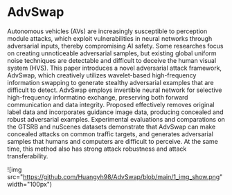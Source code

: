 # AdvSwap

Autonomous vehicles (AVs) are increasingly susceptible to perception module attacks, which exploit vulnerabilities in neural networks through adversarial inputs, thereby compromising AI safety. Some researches focus on creating unnoticeable adversarial samples, but existing global uniform noise techniques are detectable and difficult to deceive the human visual system (HVS). This paper introduces a novel adversarial attack framework, AdvSwap, which creatively utilizes wavelet-based high-frequency information swapping to generate stealthy adversarial examples that are difficult to detect. AdvSwap employs invertible neural network for selective high-frequency informatino exchange, preserving both forward communication and data integrity. Proposed  effectively removes original label data and incorporates guidance image data, producing concealed and robust adversarial examples. Experimental evaluations and comparations on the GTSRB and nuScenes datasets demonstrate that AdvSwap can make concealed attacks on common traffic targets, and generates adversarial samples that humans and computers are difficult to perceive. At the same time, this method also has strong attack robustness and attack transferability.

![img src="https://github.com/Huangyh98/AdvSwap/blob/main/1_img_show.png" width="100px")
